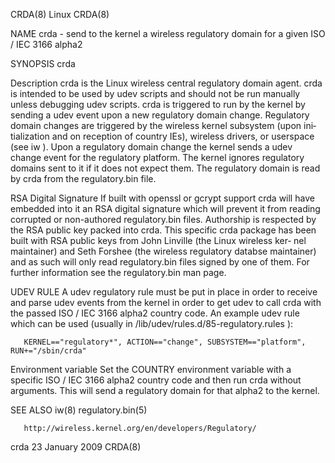 CRDA(8)                                                                                   Linux                                                                                   CRDA(8)

NAME
       crda - send to the kernel a wireless regulatory domain for a given ISO / IEC 3166 alpha2

SYNOPSIS
       crda

Description
       crda is the Linux wireless central regulatory domain agent.  crda is intended to be used by udev scripts and should not be run manually unless debugging udev scripts.  crda is
       triggered to run by the kernel by sending a udev event upon a new regulatory domain change. Regulatory domain changes are triggered by the wireless kernel subsystem (upon ini‐
       tialization and on reception of country IEs), wireless drivers, or userspace (see iw ). Upon a regulatory domain change the kernel sends a udev change event for the regulatory
       platform. The kernel ignores regulatory domains sent to it if it does not expect them. The regulatory domain is read by crda from the regulatory.bin file.

RSA Digital Signature
       If built with openssl or gcrypt support crda will have embedded into it an RSA digital signature which will prevent it from reading corrupted or non-authored regulatory.bin
       files. Authorship is respected by the RSA public key packed into crda.  This specific crda package has been built with RSA public keys from John Linville (the Linux wireless ker‐
       nel maintainer) and Seth Forshee (the wireless regulatory databse maintainer) and as such will only read regulatory.bin files signed by one of them. For further information see
       the regulatory.bin man page.

UDEV RULE
       A udev regulatory rule must be put in place in order to receive and parse udev events from the kernel in order to get udev to call crda with the passed ISO / IEC 3166 alpha2
       country code.  An example udev rule which can be used (usually in /lib/udev/rules.d/85-regulatory.rules ):

       KERNEL=="regulatory*", ACTION=="change", SUBSYSTEM=="platform", RUN+="/sbin/crda"

Environment variable
       Set the COUNTRY environment variable with a specific ISO / IEC 3166 alpha2 country code and then run crda without arguments. This will send a regulatory domain for that alpha2 to
       the kernel.

SEE ALSO
       iw(8) regulatory.bin(5)

       http://wireless.kernel.org/en/developers/Regulatory/

crda                                                                                 23 January 2009                                                                              CRDA(8)
